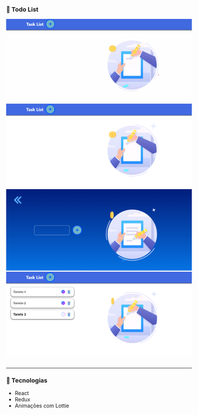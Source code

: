 ###  📜 Todo List 

<div align='center'><img src='/public/PublicAssets/TodoIC.gif'></div>
<div align='center'><img src='/public/PublicAssets/TodoOne.PNG'></div>
<div align='center'><img src='/public/PublicAssets/TodoTwo.PNG'></div>
<div align='center'><img src='/public/PublicAssets/TodoThree.PNG'></div>

<br>
<hr>

### 🚀 Tecnologias

- React
- Redux
- Animações com Lottie
